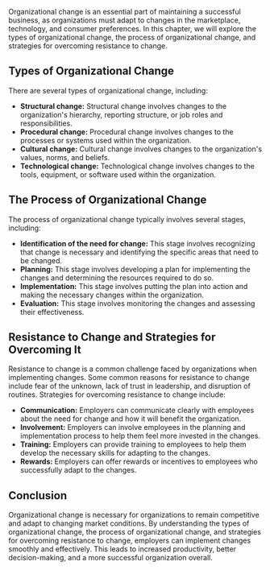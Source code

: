 
Organizational change is an essential part of maintaining a successful business, as organizations must adapt to changes in the marketplace, technology, and consumer preferences. In this chapter, we will explore the types of organizational change, the process of organizational change, and strategies for overcoming resistance to change.

Types of Organizational Change
------------------------------

There are several types of organizational change, including:

* **Structural change:** Structural change involves changes to the organization's hierarchy, reporting structure, or job roles and responsibilities.
* **Procedural change:** Procedural change involves changes to the processes or systems used within the organization.
* **Cultural change:** Cultural change involves changes to the organization's values, norms, and beliefs.
* **Technological change:** Technological change involves changes to the tools, equipment, or software used within the organization.

The Process of Organizational Change
------------------------------------

The process of organizational change typically involves several stages, including:

* **Identification of the need for change:** This stage involves recognizing that change is necessary and identifying the specific areas that need to be changed.
* **Planning:** This stage involves developing a plan for implementing the changes and determining the resources required to do so.
* **Implementation:** This stage involves putting the plan into action and making the necessary changes within the organization.
* **Evaluation:** This stage involves monitoring the changes and assessing their effectiveness.

Resistance to Change and Strategies for Overcoming It
-----------------------------------------------------

Resistance to change is a common challenge faced by organizations when implementing changes. Some common reasons for resistance to change include fear of the unknown, lack of trust in leadership, and disruption of routines. Strategies for overcoming resistance to change include:

* **Communication:** Employers can communicate clearly with employees about the need for change and how it will benefit the organization.
* **Involvement:** Employers can involve employees in the planning and implementation process to help them feel more invested in the changes.
* **Training:** Employers can provide training to employees to help them develop the necessary skills for adapting to the changes.
* **Rewards:** Employers can offer rewards or incentives to employees who successfully adapt to the changes.

Conclusion
----------

Organizational change is necessary for organizations to remain competitive and adapt to changing market conditions. By understanding the types of organizational change, the process of organizational change, and strategies for overcoming resistance to change, employers can implement changes smoothly and effectively. This leads to increased productivity, better decision-making, and a more successful organization overall.
